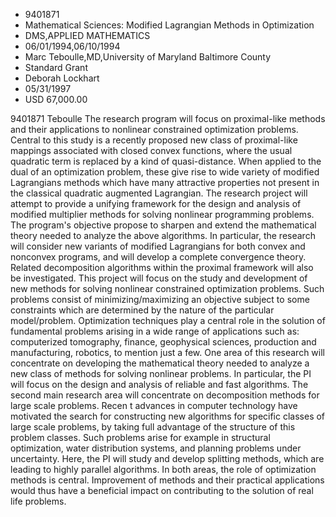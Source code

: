 
* 9401871
* Mathematical Sciences: Modified Lagrangian Methods in Optimization
* DMS,APPLIED MATHEMATICS
* 06/01/1994,06/10/1994
* Marc Teboulle,MD,University of Maryland Baltimore County
* Standard Grant
* Deborah Lockhart
* 05/31/1997
* USD 67,000.00

9401871 Teboulle The research program will focus on proximal-like methods and
their applications to nonlinear constrained optimization problems. Central to
this study is a recently proposed new class of proximal-like mappings associated
with closed convex functions, where the usual quadratic term is replaced by a
kind of quasi-distance. When applied to the dual of an optimization problem,
these give rise to wide variety of modified Lagrangians methods which have many
attractive properties not present in the classical quadratic augmented
Lagrangian. The research project will attempt to provide a unifying framework
for the design and analysis of modified multiplier methods for solving nonlinear
programming problems. The program's objective propose to sharpen and extend the
mathematical theory needed to analyze the above algorithms. In particular, the
research will consider new variants of modified Lagrangians for both convex and
nonconvex programs, and will develop a complete convergence theory. Related
decomposition algorithms within the proximal framework will also be
investigated. This project will focus on the study and development of new
methods for solving nonlinear constrained optimization problems. Such problems
consist of minimizing/maximizing an objective subject to some constraints which
are determined by the nature of the particular model/problem. Optimization
techniques play a central role in the solution of fundamental problems arising
in a wide range of applications such as: computerized tomography, finance,
geophysical sciences, production and manufacturing, robotics, to mention just a
few. One area of this research will concentrate on developing the mathematical
theory needed to analyze a new class of methods for solving nonlinear problems.
In particular, the PI will focus on the design and analysis of reliable and fast
algorithms. The second main research area will concentrate on decomposition
methods for large scale problems. Recen t advances in computer technology have
motivated the search for constructing new algorithms for specific classes of
large scale problems, by taking full advantage of the structure of this problem
classes. Such problems arise for example in structural optimization, water
distribution systems, and planning problems under uncertainty. Here, the PI will
study and develop splitting methods, which are leading to highly parallel
algorithms. In both areas, the role of optimization methods is central.
Improvement of methods and their practical applications would thus have a
beneficial impact on contributing to the solution of real life problems.
